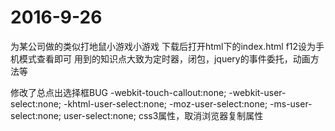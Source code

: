 # 2016-9-26

为某公司做的类似打地鼠小游戏小游戏
下载后打开html下的index.html
f12设为手机模式查看即可
用到的知识点大致为定时器，闭包，jquery的事件委托，动画方法等

修改了总点出选择框BUG
-webkit-touch-callout:none;
  -webkit-user-select:none;
  -khtml-user-select:none;
  -moz-user-select:none;
  -ms-user-select:none;
  user-select:none;
  css3属性，取消浏览器复制属性
